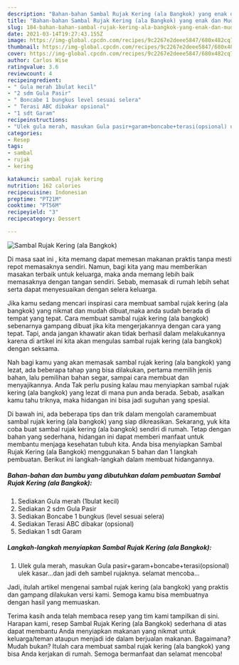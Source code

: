 ```yaml
---
description: "Bahan-bahan Sambal Rujak Kering (ala Bangkok) yang enak dan Mudah Dibuat"
title: "Bahan-bahan Sambal Rujak Kering (ala Bangkok) yang enak dan Mudah Dibuat"
slug: 184-bahan-bahan-sambal-rujak-kering-ala-bangkok-yang-enak-dan-mudah-dibuat
date: 2021-03-14T19:27:43.155Z
image: https://img-global.cpcdn.com/recipes/9c2267e2deee5847/680x482cq70/sambal-rujak-kering-ala-bangkok-foto-resep-utama.jpg
thumbnail: https://img-global.cpcdn.com/recipes/9c2267e2deee5847/680x482cq70/sambal-rujak-kering-ala-bangkok-foto-resep-utama.jpg
cover: https://img-global.cpcdn.com/recipes/9c2267e2deee5847/680x482cq70/sambal-rujak-kering-ala-bangkok-foto-resep-utama.jpg
author: Carlos Wise
ratingvalue: 3.6
reviewcount: 4
recipeingredient:
- " Gula merah 1bulat kecil"
- "2 sdm Gula Pasir"
- " Boncabe 1 bungkus level sesuai selera"
- " Terasi ABC dibakar opsional"
- "1 sdt Garam"
recipeinstructions:
- "Ulek gula merah, masukan Gula pasir+garam+boncabe+terasi(opsional) ulek kasar...dan jadi deh sambel rujaknya. selamat mencoba..."
categories:
- Resep
tags:
- sambal
- rujak
- kering

katakunci: sambal rujak kering 
nutrition: 162 calories
recipecuisine: Indonesian
preptime: "PT21M"
cooktime: "PT56M"
recipeyield: "3"
recipecategory: Dessert

---
```



![Sambal Rujak Kering (ala Bangkok)](https://img-global.cpcdn.com/recipes/9c2267e2deee5847/680x482cq70/sambal-rujak-kering-ala-bangkok-foto-resep-utama.jpg)

Di masa  saat ini , kita memang dapat memesan makanan praktis tanpa mesti repot memasaknya sendiri. Namun, bagi kita yang mau memberikan masakan terbaik untuk keluarga, maka anda memang lebih baik memasaknya dengan tangan sendiri. Sebab, memasak di rumah lebih sehat serta dapat menyesuaikan dengan selera keluarga.

Jika kamu sedang mencari inspirasi cara membuat sambal rujak kering (ala bangkok) yang nikmat dan mudah dibuat,maka anda sudah berada di tempat yang tepat. Cara membuat sambal rujak kering (ala bangkok)  sebenarnya gampang dibuat jika kita mengerjakannya dengan cara yang tepat. Tapi, anda jangan khawatir akan tidak berhasil dalam melakukannya 
karena di artikel ini kita akan mengulas sambal rujak kering (ala bangkok) dengan seksama.  



Nah bagi kamu yang akan memasak sambal rujak kering (ala bangkok) yang lezat, ada beberapa tahap yang bisa dilakukan, pertama memilih jenis bahan, lalu pemilihan bahan segar, sampai cara membuat dan menyajikannya. Anda Tak perlu pusing kalau mau menyiapkan sambal rujak kering (ala bangkok) yang lezat di mana pun anda berada. Sebab, asalkan kamu  tahu triknya, maka hidangan ini bisa jadi suguhan yang spesial.

Di bawah ini, ada beberapa tips dan trik dalam mengolah caramembuat sambal rujak kering (ala bangkok) yang siap dikreasikan. Sekarang, yuk kita coba buat sambal rujak kering (ala bangkok) sendiri di rumah. Tetap dengan bahan yang sederhana, hidangan ini dapat memberi manfaat untuk membantu menjaga kesehatan tubuh kita. Anda bisa menyiapkan Sambal Rujak Kering (ala Bangkok) menggunakan 5 bahan dan 1 langkah pembuatan. Berikut ini langkah-langkah dalam membuat hidangannya.

<!--inarticleads1-->

##### Bahan-bahan dan bumbu yang dibutuhkan dalam pembuatan Sambal Rujak Kering (ala Bangkok):

1. Sediakan  Gula merah (1bulat kecil)
1. Sediakan 2 sdm Gula Pasir
1. Sediakan  Boncabe 1 bungkus (level sesuai selera)
1. Sediakan  Terasi ABC dibakar (opsional)
1. Sediakan 1 sdt Garam




<!--inarticleads2-->

##### Langkah-langkah menyiapkan Sambal Rujak Kering (ala Bangkok):

1. Ulek gula merah, masukan Gula pasir+garam+boncabe+terasi(opsional) ulek kasar...dan jadi deh sambel rujaknya. selamat mencoba...




Jadi, itulah artikel mengenai  sambal rujak kering (ala bangkok)  yang praktis dan gampang dilakukan versi kami. Semoga kamu bisa membuatnya dengan hasil yang memuaskan. 

Terima kasih anda telah membaca resep yang tim kami tampilkan di sini. Harapan kami, resep  Sambal Rujak Kering (ala Bangkok) sederhana di atas dapat membantu Anda menyiapkan makanan yang nikmat untuk keluarga/teman ataupun menjadi ide dalam berjualan makanan. Bagaimana? Mudah bukan? Itulah cara membuat sambal rujak kering (ala bangkok) yang bisa Anda kerjakan di rumah. Semoga bermanfaat dan selamat mencoba!

